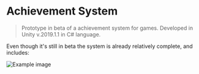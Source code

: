 # Achievement System

> Prototype in beta of a achievement system for games. Developed in Unity v.2019.1.1 in C# language.

Even though it's still in beta the system is already relatively complete, and includes:

![Example image](/Achievemet%20print.png)